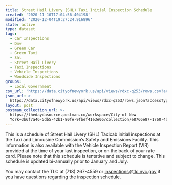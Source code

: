 ```yaml
---
title: Street Hail Livery (SHL) Taxi Initial Inspection Schedule
created: '2020-11-10T17:04:56.404198'
modified: '2020-12-04T19:27:24.916896'
state: active
type: dataset
tags:
  - Car Inspections
  - Dmv
  - Green Car
  - Green Taxi
  - Shl
  - Street Hail Livery
  - Taxi Inspections
  - Vehicle Inspections
  - Woodside Inspections
groups:
  - Local Government
csv_url: 'https://data.cityofnewyork.us/api/views/rdxc-q253/rows.csv?accessType=DOWNLOAD'
json_url: >-
  https://data.cityofnewyork.us/api/views/rdxc-q253/rows.json?accessType=DOWNLOAD
layout: post
postman_collection_url: >-
  https://thedaydasource.postman.co/workspace/City-of New
  York~3b6f7a46-5db5-42b1-80fe-9fbef41e3e06/collection/e8766e87-1760-4bce-915c-0bc15b3a121f
---
```

This is a schedule of Street Hail Livery (SHL) Taxicab initial inspections at the Taxi and Limousine Commission’s Safety and Emissions Facility. This information is also available with the Vehicle Inspection Report (VIR) provided at the time of your last inspection, or on the back of your rate card. Please note that this schedule is tentative and subject to change. This schedule is updated bi-annually prior to January and July.

You may contact the TLC at (718) 267-4559 or inspections@tlc.nyc.gov if you have questions regarding the inspection schedule.
